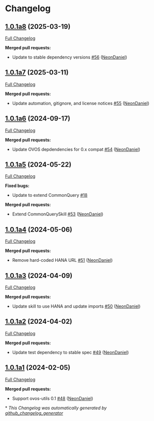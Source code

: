 # Changelog

## [1.0.1a8](https://github.com/NeonGeckoCom/skill-stock/tree/1.0.1a8) (2025-03-19)

[Full Changelog](https://github.com/NeonGeckoCom/skill-stock/compare/1.0.1a7...1.0.1a8)

**Merged pull requests:**

- Update to stable dependency versions [\#56](https://github.com/NeonGeckoCom/skill-stock/pull/56) ([NeonDaniel](https://github.com/NeonDaniel))

## [1.0.1a7](https://github.com/NeonGeckoCom/skill-stock/tree/1.0.1a7) (2025-03-11)

[Full Changelog](https://github.com/NeonGeckoCom/skill-stock/compare/1.0.1a6...1.0.1a7)

**Merged pull requests:**

- Update automation, gitignore, and license notices [\#55](https://github.com/NeonGeckoCom/skill-stock/pull/55) ([NeonDaniel](https://github.com/NeonDaniel))

## [1.0.1a6](https://github.com/NeonGeckoCom/skill-stock/tree/1.0.1a6) (2024-09-17)

[Full Changelog](https://github.com/NeonGeckoCom/skill-stock/compare/1.0.1a5...1.0.1a6)

**Merged pull requests:**

- Update OVOS depdendencies for 0.x compat [\#54](https://github.com/NeonGeckoCom/skill-stock/pull/54) ([NeonDaniel](https://github.com/NeonDaniel))

## [1.0.1a5](https://github.com/NeonGeckoCom/skill-stock/tree/1.0.1a5) (2024-05-22)

[Full Changelog](https://github.com/NeonGeckoCom/skill-stock/compare/1.0.1a4...1.0.1a5)

**Fixed bugs:**

- Update to extend CommonQuery [\#18](https://github.com/NeonGeckoCom/skill-stock/issues/18)

**Merged pull requests:**

- Extend CommonQuerySkill [\#53](https://github.com/NeonGeckoCom/skill-stock/pull/53) ([NeonDaniel](https://github.com/NeonDaniel))

## [1.0.1a4](https://github.com/NeonGeckoCom/skill-stock/tree/1.0.1a4) (2024-05-06)

[Full Changelog](https://github.com/NeonGeckoCom/skill-stock/compare/1.0.1a3...1.0.1a4)

**Merged pull requests:**

- Remove hard-coded HANA URL [\#51](https://github.com/NeonGeckoCom/skill-stock/pull/51) ([NeonDaniel](https://github.com/NeonDaniel))

## [1.0.1a3](https://github.com/NeonGeckoCom/skill-stock/tree/1.0.1a3) (2024-04-09)

[Full Changelog](https://github.com/NeonGeckoCom/skill-stock/compare/1.0.1a2...1.0.1a3)

**Merged pull requests:**

- Update skill to use HANA and update imports [\#50](https://github.com/NeonGeckoCom/skill-stock/pull/50) ([NeonDaniel](https://github.com/NeonDaniel))

## [1.0.1a2](https://github.com/NeonGeckoCom/skill-stock/tree/1.0.1a2) (2024-04-02)

[Full Changelog](https://github.com/NeonGeckoCom/skill-stock/compare/1.0.1a1...1.0.1a2)

**Merged pull requests:**

- Update test dependency to stable spec [\#49](https://github.com/NeonGeckoCom/skill-stock/pull/49) ([NeonDaniel](https://github.com/NeonDaniel))

## [1.0.1a1](https://github.com/NeonGeckoCom/skill-stock/tree/1.0.1a1) (2024-02-05)

[Full Changelog](https://github.com/NeonGeckoCom/skill-stock/compare/1.0.0...1.0.1a1)

**Merged pull requests:**

- Support ovos-utils 0.1 [\#48](https://github.com/NeonGeckoCom/skill-stock/pull/48) ([NeonDaniel](https://github.com/NeonDaniel))



\* *This Changelog was automatically generated by [github_changelog_generator](https://github.com/github-changelog-generator/github-changelog-generator)*
